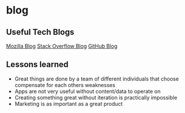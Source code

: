 # blog
## Useful Tech Blogs
[Mozilla Blog](https://blog.mozilla.org/)
[Stack Overflow Blog](https://stackoverflow.blog/)
[GitHub Blog](https://github.blog/)

## Lessons learned
* Great things are done by a team of different individuals that choose compensate for each others weaknesses
* Apps are not very useful without content/data to operate on
* Creating something great without iteration is practically impossible
* Marketing is as important as a great product
